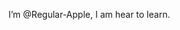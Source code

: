 I’m @Regular-Apple, I am hear to learn.
<!---
Regular-Apple/Regular-Apple is a ✨ special ✨ repository because its `README.md` (this file) appears on your GitHub profile.
You can click the Preview link to take a look at your changes.
--->
